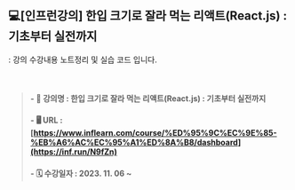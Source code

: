 ## 💻[인프런강의] 한입 크기로 잘라 먹는 리액트(React.js) : 기초부터 실전까지
: 강의 수강내용 노트정리 및 실습 코드 입니다. 

  
> #### - 📝 강의명 : 한입 크기로 잘라 먹는 리액트(React.js) : 기초부터 실전까지
> #### - 🖥 URL : [https://www.inflearn.com/course/%ED%95%9C%EC%9E%85-%EB%A6%AC%EC%95%A1%ED%8A%B8/dashboard](https://inf.run/N9fZn)
> #### - 🗓 수강일자 : 2023. 11. 06 ~

